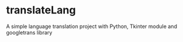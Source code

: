 # translateLang
A simple language translation project with Python, Tkinter module and googletrans library
